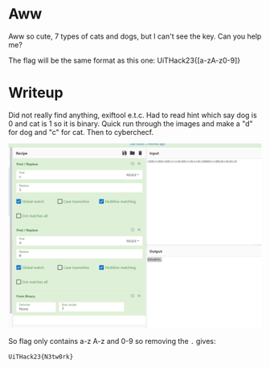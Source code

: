 # Aww

Aww so cute, 7 types of cats and dogs, but I can't see the key. Can you help me?

The flag will be the same format as this one: UiTHack23{[a-zA-z0-9]}

# Writeup

Did not really find anything, exiftool e.t.c. Had to read hint which say dog is 0 and cat is 1 so it is binary. Quick run through the images and make a "d" for dog and "c" for cat. Then to cyberchecf.

![Cyberchef](cyberchef.png)

So flag only contains a-z A-z and 0-9 so removing the `.` gives:

```
UiTHack23{N3tw0rk}
```